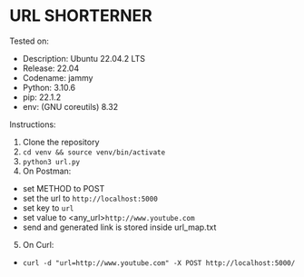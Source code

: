 # URL SHORTERNER
Tested on:
- Description: Ubuntu 22.04.2 LTS
- Release: 22.04
- Codename: jammy
- Python: 3.10.6
- pip: 22.1.2 
- env: (GNU coreutils) 8.32

Instructions:
1. Clone the repository
2. ```cd venv && source venv/bin/activate```
3. ```python3 url.py```
4. On Postman:
- set METHOD to POST
- set the url to ```http://localhost:5000```
- set key to ```url```
- set value to <any_url>```http://www.youtube.com```
- send and generated link is stored inside url_map.txt
5. On Curl:
- ```curl -d "url=http://www.youtube.com" -X POST http://localhost:5000/```
```
